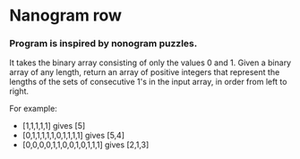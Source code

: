 # Nanogram row

### Program is inspired by nonogram puzzles.
It takes the binary array consisting of only the values 0 and 1. 
Given a binary array of any length, return an array of positive integers 
that represent the lengths of the sets of consecutive 1's in the input array, in order from left to right.

For example:
* [1,1,1,1,1] gives [5]
* [0,1,1,1,1,1,0,1,1,1,1] gives [5,4]
* [0,0,0,0,1,1,0,0,1,0,1,1,1] gives [2,1,3]

